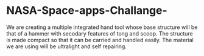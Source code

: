 # NASA-Space-apps-Challange-
We are creating a multiple integrated hand tool whose base structure will be that of a hammer with secodary features of tong and scoop. The structure is made compact so that it can be carried and handled easily. The material we are using will be ultralight and self repairing.
